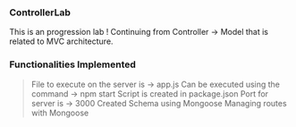 ### ControllerLab
This is an progression lab ! Continuing from Controller -> Model that is related to MVC architecture.

### Functionalities Implemented
> File to execute on the server is -> app.js
> Can be executed using the command -> npm start
> Script is created in package.json
> Port for server is -> 3000
> Created Schema using Mongoose
> Managing routes with Mongoose 
